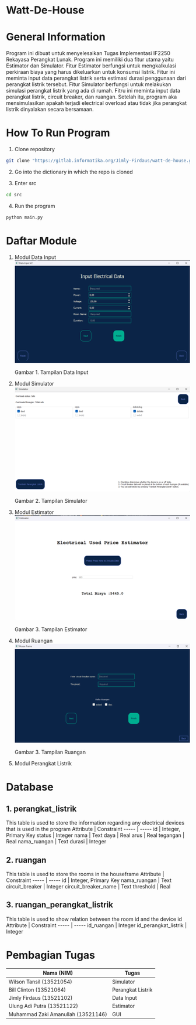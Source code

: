 # Watt-De-House

# General Information
Program ini dibuat untuk menyelesaikan Tugas Implementasi IF2250 Rekayasa Perangkat Lunak. Program ini memiliki dua fitur utama yaitu Estimator dan Simulator. Fitur Estimator berfungsi untuk mengkalkulasi perkiraan biaya yang harus dikeluarkan untuk konsumsi listrik. Fitur ini meminta input data perangkat listrik serta estimasi durasi penggunaan dari perangkat listrik tersebut. Fitur Simulator berfungsi untuk melakukan simulasi perangkat listrik yang ada di rumah. Fitru ini meminta input data perangkat listrik, circuit breaker, dan ruangan. Setelah itu, program aka mensimulasikan apakah terjadi electrical overload atau tidak jika perangkat listrik dinyalakan secara bersamaan. 

# How To Run Program
1. Clone repository
```bash
git clone "https://gitlab.informatika.org/Jimly-Firdaus/watt-de-house.git"
```
2. Go into the dictionary in which the repo is cloned

3. Enter src
```bash
cd src
```
4. Run the program
```bash
python main.py
```

# Daftar Module
1. Modul Data Input\
![DataInput.png](images/DataInput.png)
    <p>Gambar 1. Tampilan Data Input</p>

2. Modul Simulator\
![Simulator.png](images/Simulator.png)
    <p>Gambar 2. Tampilan Simulator</p>

3. Modul Estimator\
![Estimator.png](images/Estimator.png)
    <p>Gambar 3. Tampilan Estimator</p>

4. Modul Ruangan \
![Ruangan.png](images/Ruangan.png)
    <p>Gambar 3. Tampilan Ruangan</p>

5. Modul Perangkat Listrik
# Database
## 1. perangkat_listrik
This table is used to store the information regarding any electrical devices that is used in the program
Attribute | Constraint
----- | -----
id | Integer, Primary Key
status | Integer
nama | Text
daya | Real
arus | Real
tegangan | Real
nama_ruangan | Text
durasi | Integer
## 2. ruangan
This table is used to store the rooms in the houseframe
Attribute | Constraint
----- | -----
id | Integer, Primary Key
nama_ruangan | Text
circuit_breaker | Integer
circuit_breaker_name | Text
threshold | Real
## 3. ruangan_perangkat_listrik
This table is used to show relation between the room id and the device id
Attribute | Constraint
----- | -----
id_ruangan | Integer
id_perangkat_listrik | Integer

# Pembagian Tugas

Nama (NIM) | Tugas
----- | -----
Wilson Tansil (13521054) | Simulator
Bill Clinton (13521064) | Perangkat Listrik
Jimly Firdaus (13521102) | Data Input
Ulung Adi Putra (13521122) | Estimator
Muhammad Zaki Amanullah (13521146) | GUI 
